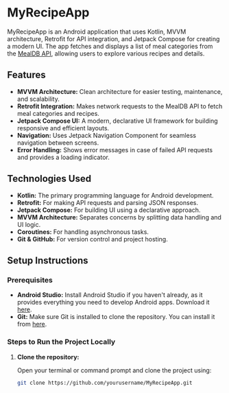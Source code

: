 # MyRecipeApp

MyRecipeApp is an Android application that uses Kotlin, MVVM architecture, Retrofit for API integration, and Jetpack Compose for creating a modern UI. The app fetches and displays a list of meal categories from the [MealDB API](https://www.themealdb.com/), allowing users to explore various recipes and details.

## Features

- **MVVM Architecture:** Clean architecture for easier testing, maintenance, and scalability.
- **Retrofit Integration:** Makes network requests to the MealDB API to fetch meal categories and recipes.
- **Jetpack Compose UI:** A modern, declarative UI framework for building responsive and efficient layouts.
- **Navigation:** Uses Jetpack Navigation Component for seamless navigation between screens.
- **Error Handling:** Shows error messages in case of failed API requests and provides a loading indicator.

## Technologies Used

- **Kotlin:** The primary programming language for Android development.
- **Retrofit:** For making API requests and parsing JSON responses.
- **Jetpack Compose:** For building UI using a declarative approach.
- **MVVM Architecture:** Separates concerns by splitting data handling and UI logic.
- **Coroutines:** For handling asynchronous tasks.
- **Git & GitHub:** For version control and project hosting.

## Setup Instructions

### Prerequisites

- **Android Studio:** Install Android Studio if you haven't already, as it provides everything you need to develop Android apps. Download it [here](https://developer.android.com/studio).
- **Git:** Make sure Git is installed to clone the repository. You can install it from [here](https://git-scm.com/downloads).

### Steps to Run the Project Locally

1. **Clone the repository:**

   Open your terminal or command prompt and clone the project using:

   ```bash
   git clone https://github.com/yourusername/MyRecipeApp.git
